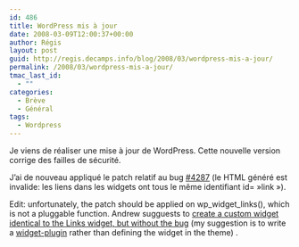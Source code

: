 ```yaml
---
id: 486
title: WordPress mis à jour
date: 2008-03-09T12:00:37+00:00
author: Régis
layout: post
guid: http://regis.decamps.info/blog/2008/03/wordpress-mis-a-jour/
permalink: /2008/03/wordpress-mis-a-jour/
tmac_last_id:
  - ""
categories:
  - Brève
  - Général
tags:
  - Wordpress
---
```

Je viens de réaliser une mise à jour de WordPress. Cette nouvelle version corrige des failles de sécurité.

J&rsquo;ai de nouveau appliqué le patch relatif au bug [#4287](http://trac.wordpress.org/ticket/4287) (le HTML généré est invalide: les liens dans les widgets ont tous le même identifiant id= »link »). 

Edit: unfortunately, the patch should be applied on wp\_widget\_links(), which is not a pluggable function. Andrew sugguests to [create a custom widget identical to the Links widget, but without the bug](http://www.vayanis.com/2007/08/09/wordpress-22s-link-widget-validation-errors/) (my suggestion is to write a [widget-plugin](http://automattic.com/code/widgets/plugins/) rather than defining the widget in the theme) .